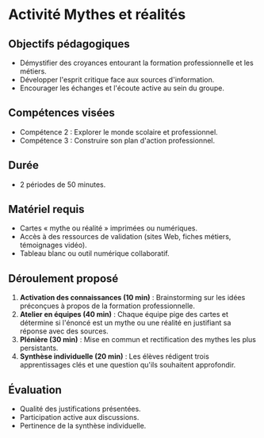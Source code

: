# Activité Mythes et réalités

## Objectifs pédagogiques
- Démystifier des croyances entourant la formation professionnelle et les métiers.
- Développer l'esprit critique face aux sources d'information.
- Encourager les échanges et l'écoute active au sein du groupe.

## Compétences visées
- Compétence 2 : Explorer le monde scolaire et professionnel.
- Compétence 3 : Construire son plan d'action professionnel.

## Durée
- 2 périodes de 50 minutes.

## Matériel requis
- Cartes « mythe ou réalité » imprimées ou numériques.
- Accès à des ressources de validation (sites Web, fiches métiers, témoignages vidéo).
- Tableau blanc ou outil numérique collaboratif.

## Déroulement proposé
1. **Activation des connaissances (10 min)** : Brainstorming sur les idées préconçues à propos de la formation professionnelle.
2. **Atelier en équipes (40 min)** : Chaque équipe pige des cartes et détermine si l'énoncé est un mythe ou une réalité en justifiant sa réponse avec des sources.
3. **Plénière (30 min)** : Mise en commun et rectification des mythes les plus persistants.
4. **Synthèse individuelle (20 min)** : Les élèves rédigent trois apprentissages clés et une question qu'ils souhaitent approfondir.

## Évaluation
- Qualité des justifications présentées.
- Participation active aux discussions.
- Pertinence de la synthèse individuelle.
